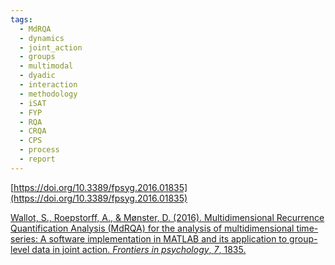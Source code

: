 ```yaml
---
tags:
  - MdRQA
  - dynamics
  - joint_action
  - groups
  - multimodal
  - dyadic
  - interaction
  - methodology
  - iSAT
  - FYP
  - RQA
  - CRQA
  - CPS
  - process
  - report
---
```


[https://doi.org/10.3389/fpsyg.2016.01835](https://doi.org/10.3389/fpsyg.2016.01835)

[Wallot, S., Roepstorff, A., & Mønster, D. (2016). Multidimensional Recurrence Quantification Analysis (MdRQA) for the analysis of multidimensional time-series: A software implementation in MATLAB and its application to group-level data in joint action. _Frontiers in psychology_, _7_, 1835.](https://www.frontiersin.org/journals/psychology/articles/10.3389/fpsyg.2016.01835/full)